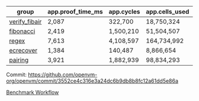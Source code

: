 | group | app.proof_time_ms | app.cycles | app.cells_used | leaf.proof_time_ms | leaf.cycles | leaf.cells_used |
| -- | -- | -- | -- | -- | -- | -- |
| [verify_fibair](https://github.com/openvm-org/openvm/blob/benchmark-results/benchmarks-pr/2008/verify_fibair-3552ce4c316e3a24dc6b9db8b8fc12a61dd5e86a.md) | 2,087 |  322,700 |  18,750,324 |- | - | - |
| [fibonacci](https://github.com/openvm-org/openvm/blob/benchmark-results/benchmarks-pr/2008/fibonacci-3552ce4c316e3a24dc6b9db8b8fc12a61dd5e86a.md) | 2,419 |  1,500,210 |  51,504,507 |- | - | - |
| [regex](https://github.com/openvm-org/openvm/blob/benchmark-results/benchmarks-pr/2008/regex-3552ce4c316e3a24dc6b9db8b8fc12a61dd5e86a.md) | 7,613 |  4,108,597 |  164,734,992 |- | - | - |
| [ecrecover](https://github.com/openvm-org/openvm/blob/benchmark-results/benchmarks-pr/2008/ecrecover-3552ce4c316e3a24dc6b9db8b8fc12a61dd5e86a.md) | 1,384 |  140,487 |  8,866,654 |- | - | - |
| [pairing](https://github.com/openvm-org/openvm/blob/benchmark-results/benchmarks-pr/2008/pairing-3552ce4c316e3a24dc6b9db8b8fc12a61dd5e86a.md) | 3,921 |  1,882,939 |  98,834,293 |- | - | - |


Commit: https://github.com/openvm-org/openvm/commit/3552ce4c316e3a24dc6b9db8b8fc12a61dd5e86a

[Benchmark Workflow](https://github.com/openvm-org/openvm/actions/runs/17136181331)
